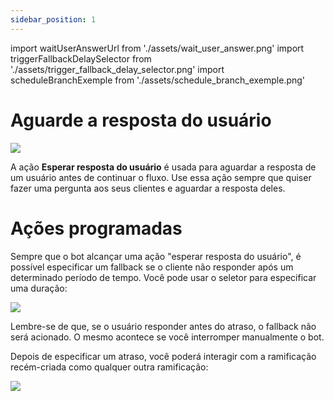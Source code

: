 ```yaml
---
sidebar_position: 1
---
```


import waitUserAnswerUrl from './assets/wait_user_answer.png'
import triggerFallbackDelaySelector from './assets/trigger_fallback_delay_selector.png'
import scheduleBranchExemple from './assets/schedule_branch_exemple.png'

# Aguarde a resposta do usuário

<img src={waitUserAnswerUrl} width={180} />

A ação **Esperar resposta do usuário** é usada para aguardar a resposta de um usuário antes de continuar o fluxo. Use essa ação sempre que quiser fazer uma pergunta aos seus clientes e aguardar a resposta deles.

# Ações programadas

Sempre que o bot alcançar uma ação "esperar resposta do usuário", é possível especificar um fallback se o cliente não responder após um determinado período de tempo. Você pode usar o seletor para especificar uma duração:

<img src={triggerFallbackDelaySelector} width={180} />

Lembre-se de que, se o usuário responder antes do atraso, o fallback não será acionado. O mesmo acontece se você interromper manualmente o bot.

Depois de especificar um atraso, você poderá interagir com a ramificação recém-criada como qualquer outra ramificação:

<img src={scheduleBranchExemple} width={180} />
